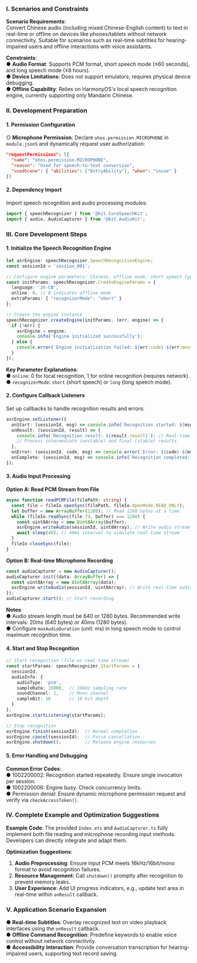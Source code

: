 ### I. Scenarios and Constraints
**Scenario Requirements**:  
Convert Chinese audio (including mixed Chinese-English content) to text in real-time or offline on devices like phones/tablets without network connectivity. Suitable for scenarios such as real-time subtitles for hearing-impaired users and offline interactions with voice assistants.  

**Constraints**:  
● **Audio Format**: Supports PCM format, short speech mode (≤60 seconds), and long speech mode (≤8 hours).  
● **Device Limitations**: Does not support emulators; requires physical device debugging.  
● **Offline Capability**: Relies on HarmonyOS's local speech recognition engine, currently supporting only Mandarin Chinese.  



### II. Development Preparation
#### 1. Permission Configuration
○ **Microphone Permission**: Declare `ohos.permission.MICROPHONE` in `module.json5` and dynamically request user authorization:  

```json
"requestPermissions": [{
  "name": "ohos.permission.MICROPHONE",
  "reason": "Used for speech-to-text conversion",
  "usedScene": { "abilities": ["EntryAbility"], "when": "inuse" }
}]
```

#### 2. Dependency Import
Import speech recognition and audio processing modules:  

```typescript
import { speechRecognizer } from '@kit.CoreSpeechKit';
import { audio, AudioCapturer } from '@kit.AudioKit';
```



### III. Core Development Steps
#### 1. Initialize the Speech Recognition Engine
```typescript
let asrEngine: speechRecognizer.SpeechRecognitionEngine;
const sessionId = 'session_001';

// Configure engine parameters: Chinese, offline mode, short speech type
const initParams: speechRecognizer.CreateEngineParams = {
  language: 'zh-CN',
  online: 0, // 0 indicates offline mode
  extraParams: { "recognizerMode": "short" }
};

// Create the engine instance
speechRecognizer.createEngine(initParams, (err, engine) => {
  if (!err) {
    asrEngine = engine;
    console.info('Engine initialized successfully');
  } else {
    console.error(`Engine initialization failed: ${err.code}-${err.message}`);
  }
});
```

**Key Parameter Explanations**:  
● `online`: 0 for local recognition, 1 for online recognition (requires network).  
● `recognizerMode`: `short` (short speech) or `long` (long speech mode).  

#### 2. Configure Callback Listeners
Set up callbacks to handle recognition results and errors:  

```typescript
asrEngine.setListener({
  onStart: (sessionId, msg) => console.info(`Recognition started: ${msg}`),
  onResult: (sessionId, result) => {
    console.info(`Recognition result: ${result.result}`); // Real-time text output
    // Process intermediate (unstable) and final (stable) results
  },
  onError: (sessionId, code, msg) => console.error(`Error: ${code}-${msg}`),
  onComplete: (sessionId, msg) => console.info(`Recognition completed: ${msg}`)
});
```

#### 3. Audio Input Processing
**Option A: Read PCM Stream from File**  

```typescript
async function readPCMFile(filePath: string) {
  const file = fileIo.openSync(filePath, fileIo.OpenMode.READ_ONLY);
  let buffer = new ArrayBuffer(1280); // Read 1280 bytes at a time
  while (fileIo.readSync(file.fd, buffer) === 1280) {
    const uint8Array = new Uint8Array(buffer);
    asrEngine.writeAudio(sessionId, uint8Array); // Write audio stream in segments
    await sleep(40); // 40ms interval to simulate real-time stream
  }
  fileIo.closeSync(file);
}
```

**Option B: Real-time Microphone Recording**  

```typescript
const audioCapturer = new AudioCapturer();
audioCapturer.init((data: ArrayBuffer) => {
  const uint8Array = new Uint8Array(data);
  asrEngine.writeAudio(sessionId, uint8Array); // Write real-time audio stream
});
audioCapturer.start(); // Start recording
```

**Notes**:  
● Audio stream length must be 640 or 1280 bytes. Recommended write intervals: 20ms (640 bytes) or 40ms (1280 bytes).  
● Configure `maxAudioDuration` (unit: ms) in long speech mode to control maximum recognition time.  

#### 4. Start and Stop Recognition
```typescript
// Start recognition (file or real-time stream)
const startParams: speechRecognizer.StartParams = {
  sessionId,
  audioInfo: {
    audioType: 'pcm',
    sampleRate: 16000,  // 16kHz sampling rate
    soundChannel: 1,    // Mono channel
    sampleBit: 16       // 16-bit depth
  }
};
asrEngine.startListening(startParams);

// Stop recognition
asrEngine.finish(sessionId);  // Normal completion
asrEngine.cancel(sessionId);  // Force cancellation
asrEngine.shutdown();         // Release engine resources
```

#### 5. Error Handling and Debugging
**Common Error Codes**:  
● 1002200002: Recognition started repeatedly. Ensure single invocation per session.  
● 1002200006: Engine busy. Check concurrency limits.  
● Permission denial: Ensure dynamic microphone permission request and verify via `checkAccessToken()`.  



### IV. Complete Example and Optimization Suggestions
**Example Code**: The provided `Index.ets` and `AudioCapturer.ts` fully implement both file reading and microphone recording input methods. Developers can directly integrate and adapt them.  

**Optimization Suggestions**:  

1. **Audio Preprocessing**: Ensure input PCM meets 16kHz/16bit/mono format to avoid recognition failures.  
2. **Resource Management**: Call `shutdown()` promptly after recognition to prevent memory leaks.  
3. **User Experience**: Add UI progress indicators, e.g., update text area in real-time within `onResult` callback.



### V. Application Scenario Expansion
● **Real-time Subtitles**: Overlay recognized text on video playback interfaces using the `onResult` callback.  
● **Offline Command Recognition**: Predefine keywords to enable voice control without network connectivity.  
● **Accessibility Interaction**: Provide conversation transcription for hearing-impaired users, supporting text record saving.

